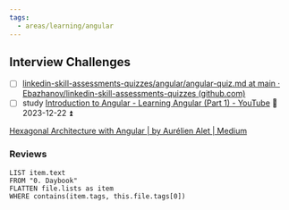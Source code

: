 ```yaml
---
tags:
  - areas/learning/angular
---
```


## Interview Challenges
- [ ] [linkedin-skill-assessments-quizzes/angular/angular-quiz.md at main · Ebazhanov/linkedin-skill-assessments-quizzes (github.com)](https://github.com/Ebazhanov/linkedin-skill-assessments-quizzes/blob/main/angular/angular-quiz.md)
- [ ] study [Introduction to Angular - Learning Angular (Part 1) - YouTube](https://www.youtube.com/watch?v=xAT0lHYhHMY&list=PL1w1q3fL4pmj9k1FrJ3Pe91EPub2_h4jF) 📅  2023-12-22 ⏫ 

[Hexagonal Architecture with Angular | by Aurélien Alet | Medium](https://medium.com/@alet.aurelien/hexagonal-architecture-with-angular-7e4d070155ea)
### Reviews
``` dataview
LIST item.text
FROM "0. Daybook"
FLATTEN file.lists as item
WHERE contains(item.tags, this.file.tags[0])
```

